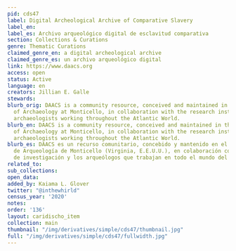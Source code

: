```yaml
---
pid: cds47
label: Digital Archeological Archive of Comparative Slavery
label_en:
label_es: Archivo arqueológico digital de esclavitud comparativa
section: Collections & Curations
genre: Thematic Curations
claimed_genre_en: a digital archeological archive
claimed_genre_es: un archivo arqueológico digital
link: https://www.daacs.org
access: open
status: Active
language: en
creators: Jillian E. Galle
stewards:
blurb_orig: DAACS is a community resource, conceived and maintained in the Department
  of Archaeology at Monticello, in collaboration with the research institutions and
  archaeologists working throughout the Atlantic World.
blurb_en: DAACS is a community resource, conceived and maintained in the Department
  of Archaeology at Monticello, in collaboration with the research institutions and
  archaeologists working throughout the Atlantic World.
blurb_es: DAACS es un recurso comunitario, concebido y mantenido en el Departamento
  de Arqueología de Monticello (Virginia, E.E.U.U.), en colaboración con las instituciones
  de investigación y los arqueólogos que trabajan en todo el mundo del Atlántico.
related_to:
sub_collections:
open_data:
added_by: Kaiama L. Glover
twitter: "@inthewhirld"
census_year: '2020'
notes:
order: '136'
layout: caridischo_item
collection: main
thumbnail: "/img/derivatives/simple/cds47/thumbnail.jpg"
full: "/img/derivatives/simple/cds47/fullwidth.jpg"
---
```

